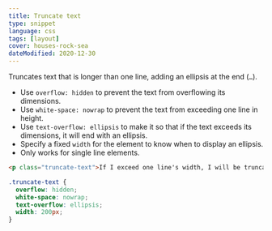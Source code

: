 ```yaml
---
title: Truncate text
type: snippet
language: css
tags: [layout]
cover: houses-rock-sea
dateModified: 2020-12-30
---
```


Truncates text that is longer than one line, adding an ellipsis at the end (`…`).

- Use `overflow: hidden` to prevent the text from overflowing its dimensions.
- Use `white-space: nowrap` to prevent the text from exceeding one line in height.
- Use `text-overflow: ellipsis` to make it so that if the text exceeds its dimensions, it will end with an ellipsis.
- Specify a fixed `width` for the element to know when to display an ellipsis.
- Only works for single line elements.

```html
<p class="truncate-text">If I exceed one line's width, I will be truncated.</p>
```

```css
.truncate-text {
  overflow: hidden;
  white-space: nowrap;
  text-overflow: ellipsis;
  width: 200px;
}
```

